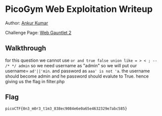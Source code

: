 # PicoGym Web Exploitation Writeup


Author: [Ankur Kumar](https://github.com/awsoankur) 

Challenge Page: [Web Gauntlet 2](http://mercury.picoctf.net:21336/)

## Walkthrough
for this question we cannot use
`or and true false union like = > < ; -- /* */ admin`
so we need username as "admin"
so we will put our username= `ad'||'min`.
and password as `aaa' is not 'a`.
the username should become admin and he password should evalute to True.
hence giving us the flag in filter.php


## Flag
`picoCTF{0n3_m0r3_t1m3_838ec9084e6e0a65e4632329e7abc585}`
